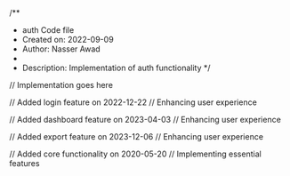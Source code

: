 /**
 * auth Code file
 * Created on: 2022-09-09
 * Author: Nasser Awad
 *
 * Description: Implementation of auth functionality
 */
 
// Implementation goes here


// Added login feature on 2022-12-22
// Enhancing user experience

// Added dashboard feature on 2023-04-03
// Enhancing user experience

// Added export feature on 2023-12-06
// Enhancing user experience

// Added core functionality on 2020-05-20
// Implementing essential features
